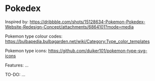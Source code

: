 # Pokedex
Inspired by:
https://dribbble.com/shots/15128634-Pokemon-Pokedex-Website-Redesign-Concept/attachments/6864101?mode=media

Pokemon type colour codes:
https://bulbapedia.bulbagarden.net/wiki/Category:Type_color_templates

Pokemon type icons:
https://github.com/duiker101/pokemon-type-svg-icons

Features:
...

TO-DO:
...